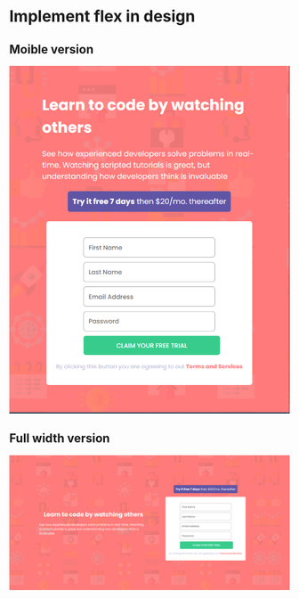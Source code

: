 # Implement flex in design

## Moible version
![Mobile layout](images/mobile-version.PNG)

## Full width version
![Full Width layout](images/full-width.PNG)
